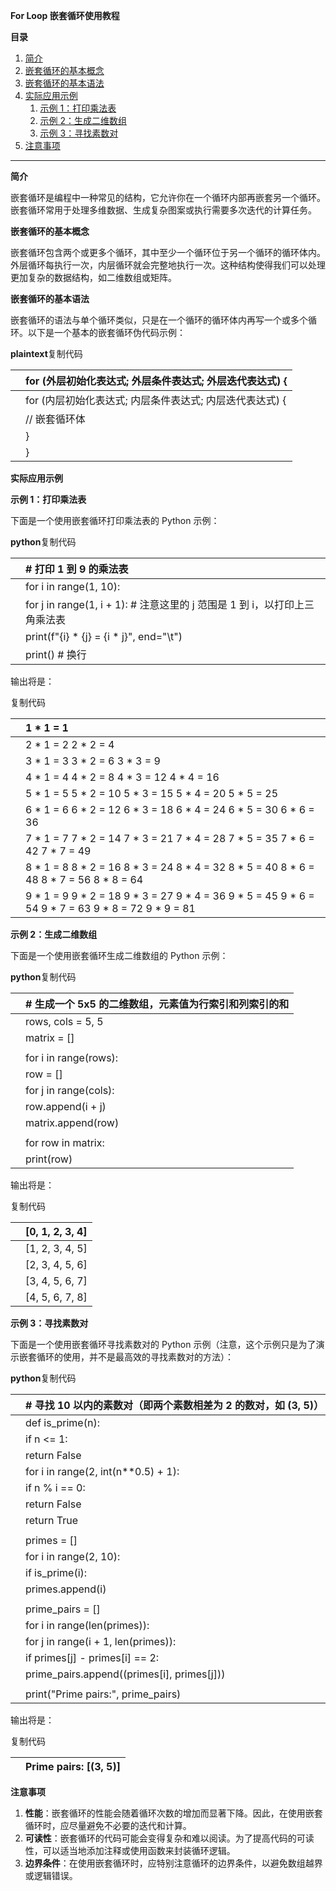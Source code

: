 ﻿**For Loop 嵌套循环使用教程**

**目录**

1. [简介](https://yiyan.baidu.com/chat/MTU5MjQ4OTkxOTo0NzgzNzY1MDI4#%E7%AE%80%E4%BB%8B)
1. [嵌套循环的基本概念](https://yiyan.baidu.com/chat/MTU5MjQ4OTkxOTo0NzgzNzY1MDI4#%E5%B5%8C%E5%A5%97%E5%BE%AA%E7%8E%AF%E7%9A%84%E5%9F%BA%E6%9C%AC%E6%A6%82%E5%BF%B5)
1. [嵌套循环的基本语法](https://yiyan.baidu.com/chat/MTU5MjQ4OTkxOTo0NzgzNzY1MDI4#%E5%B5%8C%E5%A5%97%E5%BE%AA%E7%8E%AF%E7%9A%84%E5%9F%BA%E6%9C%AC%E8%AF%AD%E6%B3%95)
1. [实际应用示例](https://yiyan.baidu.com/chat/MTU5MjQ4OTkxOTo0NzgzNzY1MDI4#%E5%AE%9E%E9%99%85%E5%BA%94%E7%94%A8%E7%A4%BA%E4%BE%8B)
   1. [示例 1：打印乘法表](https://yiyan.baidu.com/chat/MTU5MjQ4OTkxOTo0NzgzNzY1MDI4#%E7%A4%BA%E4%BE%8B-1%EF%BC%9A%E6%89%93%E5%8D%B0%E4%B9%98%E6%B3%95%E8%A1%A8)
   1. [示例 2：生成二维数组](https://yiyan.baidu.com/chat/MTU5MjQ4OTkxOTo0NzgzNzY1MDI4#%E7%A4%BA%E4%BE%8B-2%EF%BC%9A%E7%94%9F%E6%88%90%E4%BA%8C%E7%BB%B4%E6%95%B0%E7%BB%84)
   1. [示例 3：寻找素数对](https://yiyan.baidu.com/chat/MTU5MjQ4OTkxOTo0NzgzNzY1MDI4#%E7%A4%BA%E4%BE%8B-3%EF%BC%9A%E5%AF%BB%E6%89%BE%E7%B4%A0%E6%95%B0%E5%AF%B9)
1. [注意事项](https://yiyan.baidu.com/chat/MTU5MjQ4OTkxOTo0NzgzNzY1MDI4#%E6%B3%A8%E6%84%8F%E4%BA%8B%E9%A1%B9)
-----
**简介**

嵌套循环是编程中一种常见的结构，它允许你在一个循环内部再嵌套另一个循环。嵌套循环常用于处理多维数据、生成复杂图案或执行需要多次迭代的计算任务。

**嵌套循环的基本概念**

嵌套循环包含两个或更多个循环，其中至少一个循环位于另一个循环的循环体内。外层循环每执行一次，内层循环就会完整地执行一次。这种结构使得我们可以处理更加复杂的数据结构，如二维数组或矩阵。

**嵌套循环的基本语法**

嵌套循环的语法与单个循环类似，只是在一个循环的循环体内再写一个或多个循环。以下是一个基本的嵌套循环伪代码示例：

**plaintext**复制代码

||for (外层初始化表达式; 外层条件表达式; 外层迭代表达式) {|
| :- | :- |
||for (内层初始化表达式; 内层条件表达式; 内层迭代表达式) {|
||// 嵌套循环体|
||}|
||}|

**实际应用示例**

**示例 1：打印乘法表**

下面是一个使用嵌套循环打印乘法表的 Python 示例：

**python**复制代码

||# 打印 1 到 9 的乘法表|
| :- | :- |
||for i in range(1, 10):|
||for j in range(1, i + 1): # 注意这里的 j 范围是 1 到 i，以打印上三角乘法表|
||print(f"{i} \* {j} = {i \* j}", end="\t")|
||print() # 换行|

输出将是：

复制代码

||1 \* 1 = 1 |
| :- | :- |
||2 \* 1 = 2 2 \* 2 = 4 |
||3 \* 1 = 3 3 \* 2 = 6 3 \* 3 = 9 |
||4 \* 1 = 4 4 \* 2 = 8 4 \* 3 = 12 4 \* 4 = 16 |
||5 \* 1 = 5 5 \* 2 = 10 5 \* 3 = 15 5 \* 4 = 20 5 \* 5 = 25 |
||6 \* 1 = 6 6 \* 2 = 12 6 \* 3 = 18 6 \* 4 = 24 6 \* 5 = 30 6 \* 6 = 36 |
||7 \* 1 = 7 7 \* 2 = 14 7 \* 3 = 21 7 \* 4 = 28 7 \* 5 = 35 7 \* 6 = 42 7 \* 7 = 49 |
||8 \* 1 = 8 8 \* 2 = 16 8 \* 3 = 24 8 \* 4 = 32 8 \* 5 = 40 8 \* 6 = 48 8 \* 7 = 56 8 \* 8 = 64 |
||9 \* 1 = 9 9 \* 2 = 18 9 \* 3 = 27 9 \* 4 = 36 9 \* 5 = 45 9 \* 6 = 54 9 \* 7 = 63 9 \* 8 = 72 9 \* 9 = 81|

**示例 2：生成二维数组**

下面是一个使用嵌套循环生成二维数组的 Python 示例：

**python**复制代码

||# 生成一个 5x5 的二维数组，元素值为行索引和列索引的和|
| :- | :- |
||rows, cols = 5, 5|
||matrix = []|
|||
||for i in range(rows):|
||row = []|
||for j in range(cols):|
||row.append(i + j)|
||matrix.append(row)|
|||
||for row in matrix:|
||print(row)|

输出将是：

复制代码

||[0, 1, 2, 3, 4]|
| :- | :- |
||[1, 2, 3, 4, 5]|
||[2, 3, 4, 5, 6]|
||[3, 4, 5, 6, 7]|
||[4, 5, 6, 7, 8]|

**示例 3：寻找素数对**

下面是一个使用嵌套循环寻找素数对的 Python 示例（注意，这个示例只是为了演示嵌套循环的使用，并不是最高效的寻找素数对的方法）：

**python**复制代码

||# 寻找 10 以内的素数对（即两个素数相差为 2 的数对，如 (3, 5)）|
| :- | :- |
||def is\_prime(n):|
||if n <= 1:|
||return False|
||for i in range(2, int(n\*\*0.5) + 1):|
||if n % i == 0:|
||return False|
||return True|
|||
||primes = []|
||for i in range(2, 10):|
||if is\_prime(i):|
||primes.append(i)|
|||
||prime\_pairs = []|
||for i in range(len(primes)):|
||for j in range(i + 1, len(primes)):|
||if primes[j] - primes[i] == 2:|
||prime\_pairs.append((primes[i], primes[j]))|
|||
||print("Prime pairs:", prime\_pairs)|

输出将是：

复制代码

||Prime pairs: [(3, 5)]|
| :- | :- |

**注意事项**

1. **性能**：嵌套循环的性能会随着循环次数的增加而显著下降。因此，在使用嵌套循环时，应尽量避免不必要的迭代和计算。
1. **可读性**：嵌套循环的代码可能会变得复杂和难以阅读。为了提高代码的可读性，可以适当地添加注释或使用函数来封装循环逻辑。
1. **边界条件**：在使用嵌套循环时，应特别注意循环的边界条件，以避免数组越界或逻辑错误。

